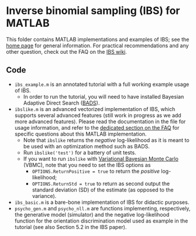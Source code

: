 # Inverse binomial sampling (IBS) for MATLAB

This folder contains MATLAB implementations and examples of IBS; see the [home page](https://github.com/acerbilab/ibs) for general information.
For practical recommendations and any other question, check out the FAQ on the [IBS wiki](https://github.com/acerbilab/ibs/wiki).

## Code

- `ibs_example.m` is an annotated tutorial with a full working example usage of IBS.
  - In order to run the tutorial, you will need to have installed Bayesian Adaptive Direct Search ([BADS](https://github.com/acerbilab/bads)). 
- `ibslike.m` is an advanced vectorized implementation of IBS, which supports several advanced features (still work in progress as we add more advanced features). Please read the documentation in the file for usage information, and refer to the [dedicated section on the FAQ](https://github.com/acerbilab/ibs/wiki#matlab-implementation-ibslike) for specific questions about this MATLAB implementation.
  - Note that `ibslike` returns the *negative* log-likelihood as it is meant to be used with an optimization method such as BADS.
  - Run `ibslike('test')` for a battery of unit tests.
  - If you want to run `ibslike` with [Variational Bayesian Monte Carlo](https://github.com/acerbilab/vbmc) (VBMC), note that you need to set the IBS options as
    - `OPTIONS.ReturnPositive = true` to return the *positive* log-likelihood;
    - `OPTIONS.ReturnStd = true` to return as second output the standard deviation (SD) of the estimate (as opposed to the variance).
- `ibs_basic.m` is a bare-bone implementation of IBS for didactic purposes.
- `psycho_gen.m` and `psycho_nll.m` are functions implementing, respectively, the generative model (simulator) and the negative log-likelihood function for the orientation discrimination model used as example in the tutorial (see also Section 5.2 in the IBS paper).
